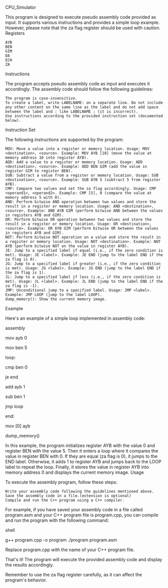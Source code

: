 CPU_Simulator

This program is designed to execute pseudo assembly code provided as input. It supports various instructions and provides a simple loop example. However, please note that the za flag register should be used with caution.
Registers

    AYB
    BEN
    GIM
    DA
    ECH
    ZA

Instructions

The program accepts pseudo assembly code as input and executes it accordingly. The assembly code should follow the following guidelines:

    The program is case-insensitive.
    To create a label, write LABELNAME: on a separate line. Do not include any other content on the same line as the label and do not add space between the label and : like LABELNAME : (it is incorrect).
    Use instructions according to the provided instruction set (documented below).

Instruction Set

The following instructions are supported by the program:

    MOV: Move a value into a register or memory location. Usage: MOV <destination>, <source>. Example: MOV AYB [10] (move the value at memory address 10 into register AYB).
    ADD: Add a value to a register or memory location. Usage: ADD <destination>, <source>. Example: ADD BEN GIM (add the value in register GIM to register BEN).
    SUB: Subtract a value from a register or memory location. Usage: SUB <destination>, <source>. Example: SUB AYB 5 (subtract 5 from register AYB).
    CMP: Compare two values and set the za flag accordingly. Usage: CMP <operand1>, <operand2>. Example: CMP [5], 0 (compare the value at memory address 5 with 0).
    AND: Perform bitwise AND operation between two values and store the result in a register or memory location. Usage: AND <destination>, <source>. Example: AND AYB GIM (perform bitwise AND between the values in registers AYB and GIM).
    OR: Perform bitwise OR operation between two values and store the result in a register or memory location. Usage: OR <destination>, <source>. Example: OR AYB GIM (perform bitwise OR between the values in registers AYB and GIM).
    NOT: Perform bitwise NOT operation on a value and store the result in a register or memory location. Usage: NOT <destination>. Example: NOT AYB (perform bitwise NOT on the value in register AYB).
    JE: Jump to a specified label if equal (i.e., if the zero condition is met). Usage: JE <label>. Example: JE END (jump to the label END if the za flag is 0).
    JG: Jump to a specified label if greater (i.e., if the zero condition is met). Usage: JG <label>. Example: JG END (jump to the label END if the za flag is 1).
    JL: Jump to a specified label if less (i.e., if the zero condition is met). Usage: JL <label>. Example: JL END (jump to the label END if the za flag is -1).
    JMP: Unconditional jump to a specified label. Usage: JMP <label>. Example: JMP LOOP (jump to the label LOOP).
    dump_memory(): Show the current memory image.

Example

Here's an example of a simple loop implemented in assembly code:

assembly

mov ayb 0

mov ben 5

loop:

cmp ben 0

je end

add ayb 1

sub ben 1

jmp loop

end:

mov [0] ayb

dump_memory()


In this example, the program initializes register AYB with the value 0 and register BEN with the value 5. Then it enters a loop where it compares the value in register BEN with 0. If they are equal (za flag is 0), it jumps to the END label. Otherwise, it adds 1 to register AYB and jumps back to the LOOP label to repeat the loop. Finally, it stores the value in register AYB into memory address 0 and displays the current memory image.
Usage

To execute the assembly program, follow these steps:

    Write your assembly code following the guidelines mentioned above.
    Save the assembly code in a file.(extension is optional)
    Compile and run the C++ program using a C++ compiler.

For example, if you have saved your assembly code in a file called program.asm and your C++ program file is program.cpp, you can compile and run the program with the following command:

shell

g++ program.cpp -o program
./program program.asm

Replace program.cpp with the name of your C++ program file.

That's it! The program will execute the provided assembly code and display the results accordingly.

Remember to use the za flag register carefully, as it can affect the program's behavior.
